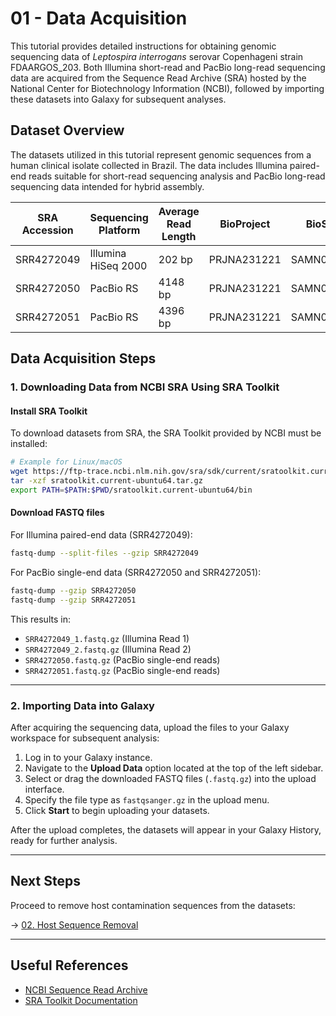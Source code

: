 # 01 - Data Acquisition

This tutorial provides detailed instructions for obtaining genomic sequencing data of *Leptospira interrogans* serovar Copenhageni strain FDAARGOS\_203. Both Illumina short-read and PacBio long-read sequencing data are acquired from the Sequence Read Archive (SRA) hosted by the National Center for Biotechnology Information (NCBI), followed by importing these datasets into Galaxy for subsequent analyses.

## Dataset Overview

The datasets utilized in this tutorial represent genomic sequences from a human clinical isolate collected in Brazil. The data includes Illumina paired-end reads suitable for short-read sequencing analysis and PacBio long-read sequencing data intended for hybrid assembly.

| SRA Accession | Sequencing Platform | Average Read Length | BioProject  | BioSample    | Library Type | Collection Location |
| ------------- | ------------------- | ------------------- | ----------- | ------------ | ------------ | ------------------- |
| SRR4272049    | Illumina HiSeq 2000 | 202 bp              | PRJNA231221 | SAMN04875540 | Paired-end   | Brazil              |
| SRR4272050    | PacBio RS           | 4148 bp             | PRJNA231221 | SAMN04875540 | Single-end   | Brazil              |
| SRR4272051    | PacBio RS           | 4396 bp             | PRJNA231221 | SAMN04875540 | Single-end   | Brazil              |

## Data Acquisition Steps

### 1. Downloading Data from NCBI SRA Using SRA Toolkit

#### Install SRA Toolkit

To download datasets from SRA, the SRA Toolkit provided by NCBI must be installed:

```bash
# Example for Linux/macOS
wget https://ftp-trace.ncbi.nlm.nih.gov/sra/sdk/current/sratoolkit.current-ubuntu64.tar.gz
tar -xzf sratoolkit.current-ubuntu64.tar.gz
export PATH=$PATH:$PWD/sratoolkit.current-ubuntu64/bin
```

#### Download FASTQ files

For Illumina paired-end data (SRR4272049):

```bash
fastq-dump --split-files --gzip SRR4272049
```

For PacBio single-end data (SRR4272050 and SRR4272051):

```bash
fastq-dump --gzip SRR4272050
fastq-dump --gzip SRR4272051
```

This results in:

- `SRR4272049_1.fastq.gz` (Illumina Read 1)
- `SRR4272049_2.fastq.gz` (Illumina Read 2)
- `SRR4272050.fastq.gz` (PacBio single-end reads)
- `SRR4272051.fastq.gz` (PacBio single-end reads)

---

### 2. Importing Data into Galaxy

After acquiring the sequencing data, upload the files to your Galaxy workspace for subsequent analysis:

1. Log in to your Galaxy instance.
2. Navigate to the **Upload Data** option located at the top of the left sidebar.
3. Select or drag the downloaded FASTQ files (`.fastq.gz`) into the upload interface.
4. Specify the file type as `fastqsanger.gz` in the upload menu.
5. Click **Start** to begin uploading your datasets.

After the upload completes, the datasets will appear in your Galaxy History, ready for further analysis.

---

## Next Steps

Proceed to remove host contamination sequences from the datasets:

→ [02. Host Sequence Removal](02_Host_Sequence_Removal.md)

---

## Useful References

- [NCBI Sequence Read Archive](https://www.ncbi.nlm.nih.gov/sra)
- [SRA Toolkit Documentation](https://github.com/ncbi/sra-tools/wiki)

